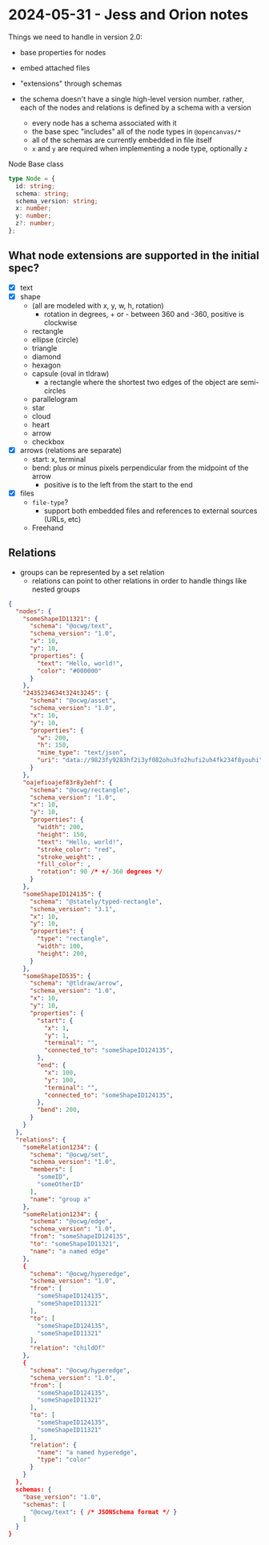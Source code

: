 # 2024-05-31 - Jess and Orion notes

Things we need to handle in version 2.0:

- base properties for nodes
- embed attached files

- "extensions" through schemas

- the schema doesn't have a single high-level version number. rather, each of the nodes and relations is defined by a schema with a version
  - every node has a schema associated with it
  - the base spec "includes" all of the node types in `@opencanvas/*`
  - all of the schemas are currently embedded in file itself
  - `x` and `y` are required when implementing a node type, optionally `z`

Node Base class

```ts
type Node = {
  id: string;
  schema: string;
  schema_version: string;
  x: number;
  y: number;
  z?: number;
};
```

## What node extensions are supported in the initial spec?

- [x] text
- [x] shape
  - (all are modeled with x, y, w, h, rotation)
    - rotation in degrees, + or - between 360 and -360, positive is clockwise
  - rectangle
  - ellipse (circle)
  - triangle
  - diamond
  - hexagon
  - capsule (oval in tldraw)
    - a rectangle where the shortest two edges of the object are semi-circles
  - parallelogram
  - star
  - cloud
  - heart
  - arrow
  - checkbox
- [x] arrows (relations are separate)
  - start: x, terminal
  - bend: plus or minus pixels perpendicular from the midpoint of the arrow
    - positive is to the left from the start to the end
- [x] files
  - `file-type`?
    - support both embedded files and references to external sources (URLs, etc)
  - Freehand

## Relations

- groups can be represented by a set relation
  - relations can point to other relations in order to handle things like nested groups

```json
{
  "nodes": {
    "someShapeID11321": {
      "schema": "@ocwg/text",
      "schema_version": "1.0",
      "x": 10,
      "y": 10,
      "properties": {
        "text": "Hello, world!",
        "color": "#000000"
      }
    },
    "2435234634t324t3245": {
      "schema": "@ocwg/asset",
      "schema_version": "1.0",
      "x": 10,
      "y": 10,
      "properties": {
        "w": 200,
        "h": 150,
        "mime_type": "text/json",
        "uri": "data://9823fy9283hf2i3yf082ohu3fo2hufi2uh4fk234f8youhi",
      }
    },
    "oajefioajef83r8y3ehf": {
      "schema": "@ocwg/rectangle",
      "schema_version": "1.0",
      "x": 10,
      "y": 10,
      "properties": {
        "width": 200,
        "height": 150,
        "text": "Hello, world!",
        "stroke_color": "red",
        "stroke_weight": ,
        "fill_color": ,
        "rotation": 90 /* +/-360 degrees */
      }
    },
    "someShapeID124135": {
      "schema": "@stately/typed-rectangle",
      "schema_version": "3.1",
      "x": 10,
      "y": 10,
      "properties": {
        "type": "rectangle",
        "width": 100,
        "height": 200,
      }
    },
    "someShapeID535": {
      "schema": "@tldraw/arrow",
      "schema_version": "1.0",
      "x": 10,
      "y": 10,
      "properties": {
        "start": {
          "x": 1,
          "y": 1,
          "terminal": "",
          "connected_to": "someShapeID124135",
        },
        "end": {
          "x": 100,
          "y": 100,
          "terminal": "",
          "connected_to": "someShapeID124135",
        },
        "bend": 200,
      }
    }
  },
  "relations": {
    "someRelation1234": {
      "schema": "@ocwg/set",
      "schema_version": "1.0",
      "members": [
        "someID",
        "someOtherID"
      ],
      "name": "group a"
    },
    "someRelation1234": {
      "schema": "@ocwg/edge",
      "schema_version": "1.0",
      "from": "someShapeID124135",
      "to": "someShapeID11321",
      "name": "a named edge"
    },
    {
      "schema": "@ocwg/hyperedge",
      "schema_version": "1.0",
      "from": [
        "someShapeID124135",
        "someShapeID11321"
      ],
      "to": [
        "someShapeID124135",
        "someShapeID11321"
      ],
      "relation": "childOf"
    },
    {
      "schema": "@ocwg/hyperedge",
      "schema_version": "1.0",
      "from": [
        "someShapeID124135",
        "someShapeID11321"
      ],
      "to": [
        "someShapeID124135",
        "someShapeID11321"
      ],
      "relation": {
        "name": "a named hyperedge",
        "type": "color"
      }
    }
  },
  schemas: {
    "base_version": "1.0",
    "schemas": [
      "@ocwg/text": { /* JSONSchema format */ }
    ]
  }
}
```
